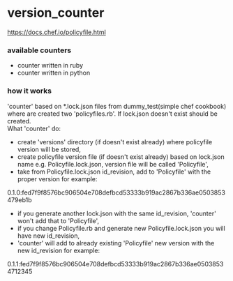 # version_counter
https://docs.chef.io/policyfile.html

### available counters
- counter written in ruby
- counter written in python

### how it works
'counter' based on *.lock.json files from dummy_test(simple chef cookbook) where are created two 'policyfiles.rb'. If lock.json doesn't exist should be created.   
What 'counter' do:

- create 'versions' directory (if doesn't exist already) where policyfile version will be stored,
- create policyfile version file (if doesn't exist already) based on lock.json name e.g. Policyfile.lock.json, version file will be called 'Policyfile',
- take from Policyfile.lock.json id_revision, add to 'Policyfile' with the proper version for example:

0.1.0:fed7f9f8576bc906504e708defbcd53333b919ac2867b336ae0503853479eb1b

- if you generate another lock.json with the same id_revision, 'counter' won't add that to 'Policyfile',
- if you change Policyfile.rb and generate new Policyfile.lock.json you will have new id_revision, 
- 'counter' will add to already existing 'Policyfile' new version with the new id_revision for example:

0.1.1:fed7f9f8576bc906504e708defbcd53333b919ac2867b336ae05038534712345
